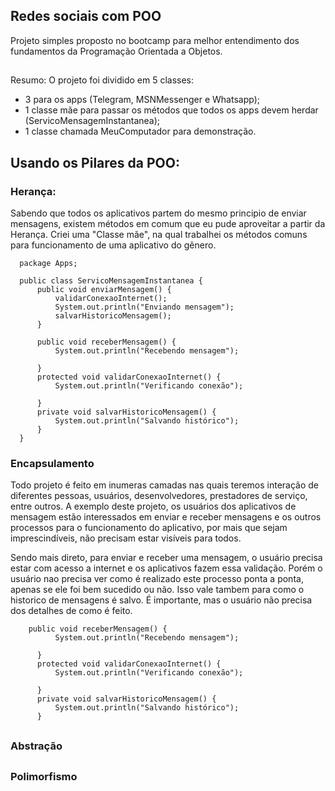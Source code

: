 ## Redes sociais com POO

Projeto simples proposto no bootcamp para melhor entendimento dos fundamentos da Programação Orientada a Objetos. 
##

Resumo: O projeto foi dividido em 5 classes: 
- 3 para os apps (Telegram, MSNMessenger e Whatsapp);
- 1 classe mãe para passar os métodos que todos os apps devem herdar (ServicoMensagemInstantanea);
- 1 classe chamada MeuComputador para demonstração.

## Usando os Pilares da POO: 
### Herança:
Sabendo que todos os aplicativos partem do mesmo principio de enviar mensagens, existem métodos em comum que eu pude aproveitar a partir da Herança.
Criei uma "Classe mãe", na qual trabalhei os métodos comuns para funcionamento de uma aplicativo do gênero. 
      
      package Apps;
      
      public class ServicoMensagemInstantanea {
          public void enviarMensagem() {
              validarConexaoInternet();
              System.out.println("Enviando mensagem");
              salvarHistoricoMensagem();    
          }
      
          public void receberMensagem() {
              System.out.println("Recebendo mensagem");
      
          }
          protected void validarConexaoInternet() {
              System.out.println("Verificando conexão");
      
          }
          private void salvarHistoricoMensagem() {
              System.out.println("Salvando histórico");
          }
      }


### Encapsulamento
Todo projeto é feito em inumeras camadas nas quais teremos interação de diferentes pessoas, usuários, desenvolvedores, prestadores de serviço, entre outros. A exemplo deste projeto, os usuários dos aplicativos de mensagem estão interessados em enviar e receber mensagens e os outros processos para o funcionamento do aplicativo, por mais que sejam imprescindíveis, não precisam estar visíveis para todos. 

Sendo mais direto, para enviar e receber uma mensagem, o usuário precisa estar com acesso a internet e os aplicativos fazem essa validação. Porém o usuário nao precisa ver como é realizado este processo ponta a ponta, apenas se ele foi bem sucedido ou não. Isso vale tambem para como o historico de mensagens é salvo. É importante, mas o usuário não precisa dos detalhes de como é feito.

        public void receberMensagem() {
              System.out.println("Recebendo mensagem");
      
          }
          protected void validarConexaoInternet() {
              System.out.println("Verificando conexão");
      
          }
          private void salvarHistoricoMensagem() {
              System.out.println("Salvando histórico");
          }

##
### Abstração

##
### Polimorfismo

